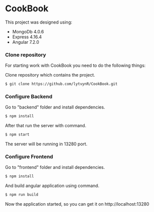 # CookBook

This project was designed using:
- MongoDb 4.0.6
- Express 4.16.4
- Angular 7.2.0

### Clone repository
For starting work with CookBook you need to do the following things:

Clone repository which contains the project.
```sh
$ git clone https://github.com/lytvynR/CookBook.git
```

### Configure Backend
Go to "backend" folder and install dependencies.
```sh
$ npm install
```
After that run the server with command.
```sh
$ npm start
```
The server will be running in 13280 port.

### Configure Frontend
Go to "frontend" folder and install dependencies.
```sh
$ npm install
```
And build angular application using command.
```sh
$ npm run build
```

Now the application started, so you can get it on http://localhost:13280
